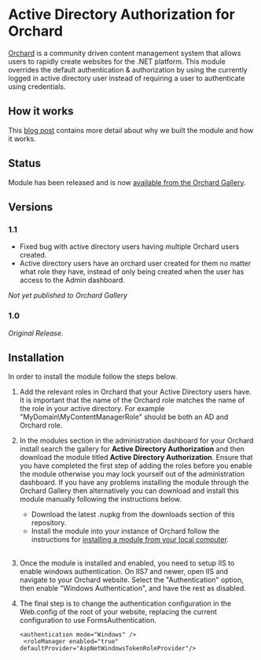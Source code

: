 # Active Directory Authorization for Orchard

[Orchard](http://www.orchardproject.net/) is a community driven content management system that allows users to rapidly create websites for the .NET platform. This module overrides the default authentication & authorization by using the currently logged in active directory user instead of requiring a user to authenticate using credentials.

## How it works

This [blog post](http://peterkeating.co.uk/active-directory-authorization-module-for-orchard/) contains more detail about why we built the module and how it works.

## Status

Module has been released and is now [available from the Orchard Gallery](https://gallery.orchardproject.net/List/Modules/Orchard.Module.ActiveDirectoryAuthorization/1.0).

## Versions

### 1.1

* Fixed bug with active directory users having multiple Orchard users created.
* Active directory users have an orchard user created for them no matter what role they have, instead of only being created when the user has access to the Admin dashboard.

*Not yet published to Orchard Gallery*

### 1.0

*Original Release.*

## Installation

In order to install the module follow the steps below.

1. Add the relevant roles in Orchard that your Active Directory users have. It is important that the name of the Orchard role matches the name of the role in your active directory. For example "MyDomain\MyContentManagerRole" should be both an AD and Orchard role.

2. In the modules section in the administration dashboard for your Orchard install search the gallery for **Active Directory Authorization** and then download the module titled **Active Directory Authorization**. Ensure that you have completed the first step of adding the roles before you enable the module otherwise you may lock yourself out of the administration dashboard. If you have any problems installing the module through the Orchard Gallery then alternatively you can download and install this module manually following the instructions below.
   * Download the latest .nupkg from the downloads section of this repository.
   * Install the module into your instance of Orchard follow the instructions for [installing a module from your local computer](https://github.com/OrchardCMS/OrchardDoc/blob/master/Documentation/Installing-and-upgrading-modules.markdown#installing-a-module-from-your-local-computer).<br /><br />

3. Once the module is installed and enabled, you need to setup IIS to enable windows authentication.
	On IIS7 and newer, open IIS and navigate to your Orchard website. Select the "Authentication" option, then enable "Windows Authentication", and have the rest as disabled.

4. The final step is to change the authentication configuration in the Web.config of the root of your website, replacing the current configuration to use FormsAuthentication.
	<pre><code>&lt;authentication mode="Windows" /&gt;
	&lt;roleManager enabled="true" defaultProvider="AspNetWindowsTokenRoleProvider"/&gt;
	</code></pre>


